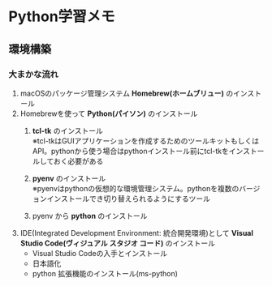 # Python学習メモ
## 環境構築

### 大まかな流れ
1. macOSのパッケージ管理システム **Homebrew(ホームブリュー)** のインストール
1. Homebrewを使って **Python(パイソン)** のインストール
    1. **tcl-tk** のインストール  
      ※tcl-tkはGUIアプリケーションを作成するためのツールキットもしくはAPI。pythonから使う場合はpythonインストール前にtcl-tkをインストールしておく必要がある

    1. **pyenv** のインストール  
      ※pyenvはpythonの仮想的な環境管理システム。pythonを複数のバージョンインストールでき切り替えられるようにするツール

    1. pyenv から **python** のインストール
1. IDE(Integrated Development Environment: 統合開発環境)として **Visual Studio Code(ヴィジュアル スタジオ コード)** のインストール
      - Visual Studio Codeの入手とインストール
      - 日本語化
      - python 拡張機能のインストール(ms-python)
